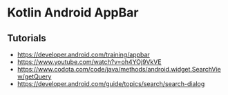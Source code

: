 # Kotlin Android AppBar

## Tutorials

- https://developer.android.com/training/appbar
- https://www.youtube.com/watch?v=oh4YOj9VkVE
- https://www.codota.com/code/java/methods/android.widget.SearchView/getQuery
- https://developer.android.com/guide/topics/search/search-dialog